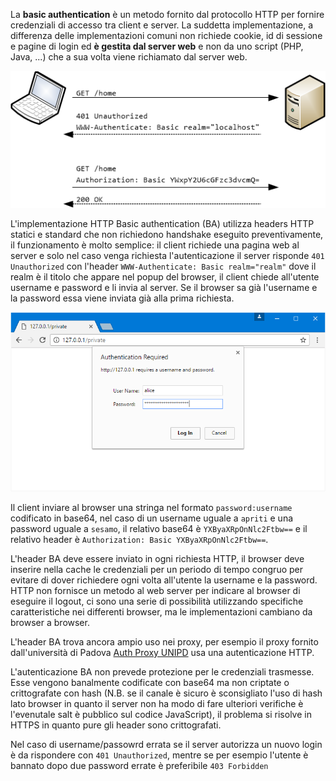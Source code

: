 La **basic authentication** è un metodo fornito dal protocollo HTTP per fornire credenziali di accesso tra client e server. La suddetta implementazione, a differenza delle implementazioni comuni non richiede cookie, id di sessione e pagine di login ed **è gestita dal server web** e non da uno script (PHP, Java, ...) che a sua volta viene richiamato dal server web.

![Funzionamento di un HTTP BA](auth.png "HTTP BA")

L'implementazione HTTP Basic authentication (BA)  utilizza headers HTTP statici e standard che non richiedono handshake eseguito preventivamente, il funzionamento è molto semplice: il client richiede una pagina web al server e solo nel caso venga richiesta l'autenticazione il server risponde `401 Unauthorized` con l'header `WWW-Authenticate: Basic realm="realm"` dove il realm è il titolo che appare nel popup del browser, il client chiede all'utente username e password e li invia al server. Se il browser sa già l'username e la password essa viene inviata già alla prima richiesta.

![Schermata di Login del browser per HTTP BA](auth-login.png "Schermata di Login del browser per HTTP BA")

Il client inviare al browser una stringa nel formato `password:username` codificato in base64, nel caso di un username uguale a `apriti` e una password uguale a `sesamo`, il relativo base64 è `YXByaXRpOnNlc2Ftbw==` e il relativo header è `Authorization: Basic YXByaXRpOnNlc2Ftbw==`.

L'header BA deve essere inviato in ogni richiesta HTTP, il browser deve inserire nella cache le credenziali per un periodo di tempo congruo per evitare di dover richiedere ogni volta all'utente la username e la password. HTTP non fornisce un metodo al web server per indicare al browser di eseguire il logout, ci sono una serie di possibilità utilizzando specifiche caratteristiche nei differenti browser, ma le implementazioni cambiano da browser a browser.

L'header BA trova ancora ampio uso nei proxy, per esempio il proxy fornito dall'università di Padova [Auth Proxy UNIPD](https://bibliotecadigitale.cab.unipd.it/bd/auth-proxy) usa una autenticazione HTTP.

L'autenticazione BA non prevede protezione per le credenziali trasmesse. Esse vengono banalmente codificate con base64 ma non criptate o crittografate con hash (N.B. se il canale è sicuro è sconsigliato l'uso di hash lato browser in quanto il server non ha modo di fare ulteriori verifiche è l'evenutale salt è pubblico sul codice JavaScript), il problema si risolve in HTTPS in quanto pure gli header sono crittografati.

Nel caso di username/passowrd errata se il server autorizza un nuovo login è da rispondere con `401 Unauthorized`, mentre se per esempio l'utente è bannato dopo due password errate è preferibile `403 Forbidden`
